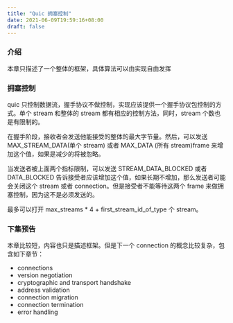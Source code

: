 ```yaml
---
title: "Quic 拥塞控制"
date: 2021-06-09T19:59:16+08:00
draft: false
---
```


### 介绍
本章只描述了一个整体的框架，具体算法可以由实现自由发挥

### 拥塞控制
quic 只控制数据流，握手协议不做控制，实现应该提供一个握手协议包控制的方式。单个 stream 和整体的 stream 都有相应的控制方法，同时，stream 个数也是有限制的。

在握手阶段，接收者会发送他能接受的整体的最大字节量。然后，可以发送 MAX_STREAM_DATA(单个 stream) 或者 MAX_DATA (所有 stream)frame 来增加这个值，如果是减少的将被忽略。

当发送者被上面两个指标限制，可以发送 STREAM_DATA_BLOCKED 或者 DATA_BLOCKED 告诉接受者应该增加这个值，如果长期不增加，那么发送者可能会关闭这个 stream 或者 connection。但是接受者不能等待这两个 frame 来做拥塞控制，因为这不是必须发送的。

最多可以打开 max_streams * 4 + first_stream_id_of_type 个 stream。

### 下集预告
本章比较短，内容也只是描述框架。但是下一个 connection 的概念比较复杂，包含如下章节：
- connections
- version negotiation
- cryptographic and transport handshake
- address validation
- connection migration
- connection termination
- error handling
